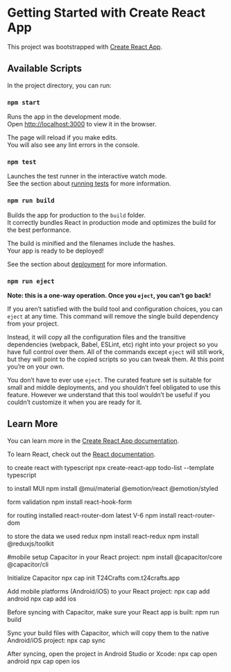 # Getting Started with Create React App

This project was bootstrapped with [Create React App](https://github.com/facebook/create-react-app).

## Available Scripts

In the project directory, you can run:

### `npm start`

Runs the app in the development mode.\
Open [http://localhost:3000](http://localhost:3000) to view it in the browser.

The page will reload if you make edits.\
You will also see any lint errors in the console.

### `npm test`

Launches the test runner in the interactive watch mode.\
See the section about [running tests](https://facebook.github.io/create-react-app/docs/running-tests) for more information.

### `npm run build`

Builds the app for production to the `build` folder.\
It correctly bundles React in production mode and optimizes the build for the best performance.

The build is minified and the filenames include the hashes.\
Your app is ready to be deployed!

See the section about [deployment](https://facebook.github.io/create-react-app/docs/deployment) for more information.

### `npm run eject`

**Note: this is a one-way operation. Once you `eject`, you can’t go back!**

If you aren’t satisfied with the build tool and configuration choices, you can `eject` at any time. This command will remove the single build dependency from your project.

Instead, it will copy all the configuration files and the transitive dependencies (webpack, Babel, ESLint, etc) right into your project so you have full control over them. All of the commands except `eject` will still work, but they will point to the copied scripts so you can tweak them. At this point you’re on your own.

You don’t have to ever use `eject`. The curated feature set is suitable for small and middle deployments, and you shouldn’t feel obligated to use this feature. However we understand that this tool wouldn’t be useful if you couldn’t customize it when you are ready for it.

## Learn More

You can learn more in the [Create React App documentation](https://facebook.github.io/create-react-app/docs/getting-started).

To learn React, check out the [React documentation](https://reactjs.org/).



to create react with typescript
npx create-react-app todo-list --template typescript

to install MUI
npm install @mui/material @emotion/react @emotion/styled

form validation
npm install react-hook-form 

for routing installed react-router-dom latest V-6
npm install react-router-dom

to store the data we used redux
npm install react-redux
npm install @reduxjs/toolkit

#mobile setup
Capacitor in your React project:
npm install @capacitor/core @capacitor/cli

Initialize Capacitor
npx cap init T24Crafts com.t24crafts.app

Add mobile platforms (Android/iOS) to your React project:
npx cap add android
npx cap add ios

Before syncing with Capacitor, make sure your React app is built:
npm run build

Sync your build files with Capacitor, which will copy them to the native Android/iOS project:
npx cap sync

After syncing, open the project in Android Studio or Xcode:
npx cap open android
npx cap open ios